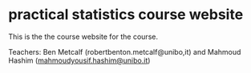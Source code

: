 practical statistics course website
=====================

This is the the course website for the course.

Teachers: Ben Metcalf (robertbenton.metcalf@unibo,it) and Mahmoud Hashim (mahmoudyousif.hashim@unibo.it)

